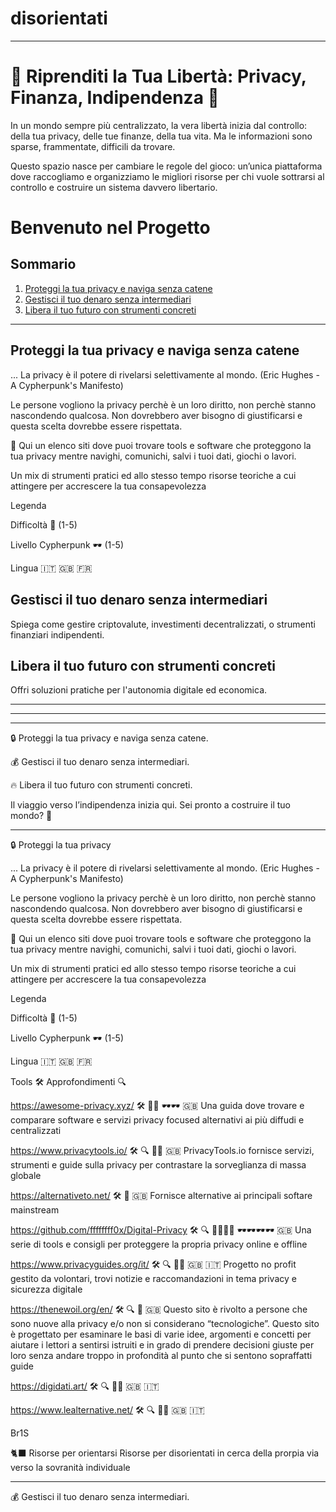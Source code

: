 # disorientati
----------------------------------------------------------------------------------------------------------------------------------------------------------------------------

# 🚀 Riprenditi la Tua Libertà: Privacy, Finanza, Indipendenza 🏴

In un mondo sempre più centralizzato, la vera libertà inizia dal controllo: della tua privacy, delle tue finanze, della tua vita. Ma le informazioni sono sparse, frammentate, difficili da trovare.

Questo spazio nasce per cambiare le regole del gioco: un’unica piattaforma dove raccogliamo e organizziamo le migliori risorse per chi vuole sottrarsi al controllo e costruire un sistema davvero libertario.

# Benvenuto nel Progetto

## Sommario
1. [Proteggi la tua privacy e naviga senza catene](#proteggi-la-tua-privacy-e-naviga-senza-catene)
2. [Gestisci il tuo denaro senza intermediari](#gestisci-il-tuo-denaro-senza-intermediari)
3. [Libera il tuo futuro con strumenti concreti](#libera-il-tuo-futuro-con-strumenti-concreti)

---

## Proteggi la tua privacy e naviga senza catene
... La privacy è il potere di rivelarsi selettivamente al mondo. (Eric Hughes - A Cypherpunk's Manifesto) 

Le persone vogliono la privacy perchè è un loro diritto, non perchè stanno nascondendo qualcosa. Non dovrebbero aver bisogno di giustificarsi e questa scelta dovrebbe essere rispettata.

🎯 Qui un elenco siti dove puoi trovare tools e software che proteggono la tua privacy mentre navighi, comunichi, salvi i tuoi dati, giochi o lavori.

Un mix di strumenti pratici ed allo stesso tempo risorse teoriche a cui attingere per accrescere la tua consapevolezza

Legenda

Difficoltà 🧠 (1-5)

Livello Cypherpunk 🕶 (1-5)

Lingua 🇮🇹 🇬🇧 🇫🇷
















## Gestisci il tuo denaro senza intermediari
Spiega come gestire criptovalute, investimenti decentralizzati, o strumenti finanziari indipendenti.

## Libera il tuo futuro con strumenti concreti
Offri soluzioni pratiche per l'autonomia digitale ed economica.

---





---


---

🔒 Proteggi la tua privacy e naviga senza catene.

💰 Gestisci il tuo denaro senza intermediari.

🔥 Libera il tuo futuro con strumenti concreti.

Il viaggio verso l’indipendenza inizia qui. Sei pronto a costruire il tuo mondo? 🚀

----------------------------------------------------------------------------------------------------------------------------------------------------------------------------

🔒 Proteggi la tua privacy

... La privacy è il potere di rivelarsi selettivamente al mondo. (Eric Hughes - A Cypherpunk's Manifesto) 

Le persone vogliono la privacy perchè è un loro diritto, non perchè stanno nascondendo qualcosa. Non dovrebbero aver bisogno di giustificarsi e questa scelta dovrebbe essere rispettata.

🎯 Qui un elenco siti dove puoi trovare tools e software che proteggono la tua privacy mentre navighi, comunichi, salvi i tuoi dati, giochi o lavori.

Un mix di strumenti pratici ed allo stesso tempo risorse teoriche a cui attingere per accrescere la tua consapevolezza

Legenda

Difficoltà 🧠 (1-5)

Livello Cypherpunk 🕶 (1-5)

Lingua 🇮🇹 🇬🇧 🇫🇷

Tools  🛠  Approfondimenti 🔍

https://awesome-privacy.xyz/  🛠  🧠🧠 🕶🕶 🇬🇧
Una guida dove trovare e comparare software e servizi privacy focused alternativi ai più diffudi e centralizzati
 
https://www.privacytools.io/ 🛠  🔍 🧠🧠 🇬🇧
PrivacyTools.io fornisce servizi, strumenti e guide sulla privacy per contrastare la sorveglianza di massa globale

https://alternativeto.net/ 🛠 🧠 🇬🇧
Fornisce alternative ai principali softare mainstream 

https://github.com/ffffffff0x/Digital-Privacy 🛠  🔍 🧠🧠🧠🧠 🕶🕶🕶🕶 🇬🇧
Una serie di tools e consigli per proteggere la propria privacy online e offline

https://www.privacyguides.org/it/ 🛠  🔍 🧠🧠 🇬🇧 🇮🇹
Progetto no profit gestito da volontari, trovi notizie e raccomandazioni in tema privacy e sicurezza digitale

https://thenewoil.org/en/  🛠 🔍 🧠 🇬🇧
Questo sito è rivolto a persone che sono nuove alla privacy e/o non si considerano “tecnologiche”. Questo sito è progettato per esaminare le basi di varie idee, argomenti e concetti per aiutare i lettori a sentirsi istruiti e in grado di prendere decisioni giuste per loro senza andare troppo in profondità al punto che si sentono sopraffatti guide

https://digidati.art/  🛠  🔍 🧠🧠 🇬🇧 🇮🇹

https://www.lealternative.net/ 🛠  🔍 🧠🧠 🇬🇧 🇮🇹

Br1S 

🐈‍⬛ Risorse per orientarsi
Risorse per disorientati in cerca della prorpia via verso la sovranità individuale

----------------------------------------------------------------------------------------------------------------------------------------------------------------------------

💰 Gestisci il tuo denaro senza intermediari.
